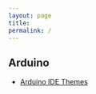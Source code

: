 ```yaml
---
layout: page
title: 
permalink: /
---
```


## Arduino

* [Arduino IDE Themes](/arduino/arduino-ide-themes)
